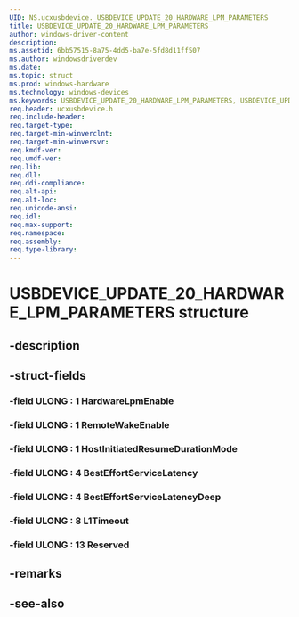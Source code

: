 ```yaml
---
UID: NS.ucxusbdevice._USBDEVICE_UPDATE_20_HARDWARE_LPM_PARAMETERS
title: USBDEVICE_UPDATE_20_HARDWARE_LPM_PARAMETERS
author: windows-driver-content
description: 
ms.assetid: 6bb57515-8a75-4dd5-ba7e-5fd8d11ff507
ms.author: windowsdriverdev
ms.date: 
ms.topic: struct
ms.prod: windows-hardware
ms.technology: windows-devices
ms.keywords: USBDEVICE_UPDATE_20_HARDWARE_LPM_PARAMETERS, USBDEVICE_UPDATE_20_HARDWARE_LPM_PARAMETERS
req.header: ucxusbdevice.h
req.include-header:
req.target-type:
req.target-min-winverclnt:
req.target-min-winversvr:
req.kmdf-ver:
req.umdf-ver:
req.lib:
req.dll:
req.ddi-compliance:
req.alt-api:
req.alt-loc:
req.unicode-ansi:
req.idl:
req.max-support:
req.namespace:
req.assembly:
req.type-library:
---
```


# USBDEVICE_UPDATE_20_HARDWARE_LPM_PARAMETERS structure

## -description



## -struct-fields

### -field ULONG  : 1 HardwareLpmEnable			
 	
### -field ULONG  : 1 RemoteWakeEnable			
 	
### -field ULONG  : 1 HostInitiatedResumeDurationMode			
 	
### -field ULONG  : 4 BestEffortServiceLatency			
 	
### -field ULONG  : 4 BestEffortServiceLatencyDeep			
 	
### -field ULONG  : 8 L1Timeout			
 	
### -field ULONG  : 13 Reserved			
 	
## -remarks

## -see-also